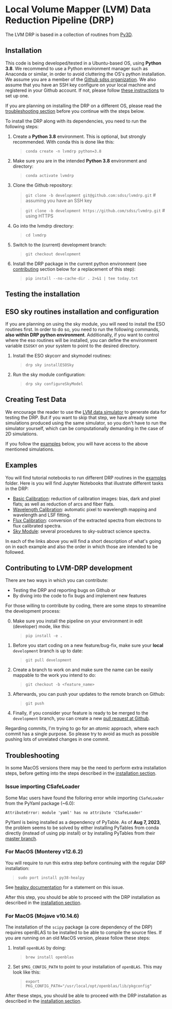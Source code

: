 # Local Volume Mapper (LVM) Data Reduction Pipeline (DRP)

The LVM DRP is based in a collection of routines from [Py3D](https://github.com/brandherd/Py3D).

## Installation

This code is being developed/tested in a Ubuntu-based OS, using **Python 3.8**. We recommend to use a Python environment manager such as Anaconda or similar, in order to avoid cluttering the OS's python installation. We assume you are a member of the [Github sdss organization](https://github.com/sdss). We also assume that you have an SSH key configure on your local machine and registered in your Github account. If not, please follow [these instructions](https://docs.github.com/en/authentication/connecting-to-github-with-ssh/adding-a-new-ssh-key-to-your-github-account) to set up one.

If you are planning on installing the DRP on a different OS, please read the [troubleshooting section](#troubleshooting) before you continue with the steps below.

To install the DRP along with its dependencies, you need to run the following steps:

1. Create a **Python 3.8** environment. This is optional, but strongly recommended. With conda this is done like this:
    > `conda create -n lvmdrp python=3.8`

2. Make sure you are in the intended **Python 3.8** environment and directory:
    > `conda activate lvmdrp`

3. Clone the Github repository:
    > `git clone -b development git@github.com:sdss/lvmdrp.git` # assuming you have an SSH key

    > `git clone -b development https://github.com/sdss/lvmdrp.git` # using HTTPS

4. Go into the lvmdrp directory:
    > `cd lvmdrp`

5. Switch to the (current) development branch:
    > `git checkout development`

6. Install the DRP package in the current python environment (see [contributing](#contributing-to-lvm-drp-development) section below for a replacement of this step):
    > `pip install --no-cache-dir . 2>&1 | tee today.txt`

## Testing the installation

<!-- write a script to test everything finished correctly with the installation -->

## ESO sky routines installation and configuration

If you are planning on using the sky module, you will need to install the ESO routines first. In order to do so, you need to run the following commands, **also within DRP python environment**. Additionally, if you want to control where the eso routines will be installed, you can define the environment variable `ESOSKY` on your system to point to the desired directory.

1. Install the ESO skycorr and skymodel routines:
    > `drp sky installESOSky`

2. Run the sky module configuration:
    > `drp sky configureSkyModel`

## Creating Test Data

We encourage the reader to use the [LVM data simulator](https://github.com/sdss/lvmdatasimulator) to generate data for testing the DRP. But if you want to skip that step, we have already some simulations produced using the same simulator, so you don't have to run the simulator yourself, which can be computationally demanding in the case of 2D simulations.

If you follow the [examples](#examples) below, you will have access to the above mentioned simulations.

## Examples

You will find tutorial notebooks to run different DRP routines in the [examples](https://github.com/sdss/lvmdrp/tree/development/examples) folder. Here is you will find Jupyter Notebooks that illustrate different tasks in the DRP:

- [Basic Calibration](): reduction of calibration images: bias, dark and pixel flats; as well as reduction of arcs and fiber flats.
- [Wavelength Calibration](): automatic pixel to wavelength mapping and wavelength and LSF fitting.
- [Flux Calibration](): conversion of the extracted spectra from electrons to flux calibrated spectra.
- [Sky Module](https://github.com/sdss/lvmdrp/tree/development/examples/sky_module): several procedures to sky-subtract science spectra.

In each of the links above you will find a short description of what's going on in each example and also the order in which those are intended to be followed.

## Contributing to LVM-DRP development

There are two ways in which you can contribute:

- Testing the DRP and reporting bugs on Github or
- By diving into the code to fix bugs and implement new features

For those willing to contribute by coding, there are some steps to streamline the development process:

0. Make sure you install the pipeline on your environment in edit (developer) mode, like this:
    > `pip install -e .`

2. Before you start coding on a new feature/bug-fix, make sure your **local** `development` branch is up to date:
    > `git pull development`

3. Create a branch to work on and make sure the name can be easily mappable to the work you intend to do:
    > `git checkout -b <feature_name>`

4. Afterwards, you can push your updates to the remote branch on Github:
    > `git push`

5. Finally, if you consider your feature is ready to be merged to the `development` branch, you can create a new [pull request at Github](https://github.com/sdss/lvmdrp/pulls).

Regarding commits, I'm trying to go for an *atomic* approach, where each commit has a single purpose. So please try to avoid as much as possible pushing lots of unrelated changes in one commit.

## Troubleshooting

In some MacOS versions there may be the need to perform extra installation steps, before getting into the steps described in the [installation section](#installation).

### Issue importing CSafeLoader

Some Mac users have found the folloring error while importing `CSafeLoader` from the PyYaml package (~6.0):

    AttributeError: module 'yaml' has no attribute 'CSafeLoader'

PyYaml is being installed as a dependency of PyTable. As of **Aug 7, 2023**, the problem seems to be solved by either installing PyTables from conda directly (instead of using pip install) or by installing PyTables from their [master branch](https://github.com/PyTables/PyTables).

### For MacOS (Monterey v12.6.2)

You will require to run this extra step before continuing with the regular DRP installation:
> `sudo port install py38-healpy`

See [healpy documentation](https://healpy.readthedocs.io/en/latest/install.html#compilation-issues-with-mac-os) for a statement on this issue.

After this step, you should be able to proceed with the DRP installation as described in the [installation section](#installation).

### For MacOS (Mojave v10.14.6)

The installation of the `scipy` package (a core dependency of the DRP) requires openBLAS to be installed to be able to compile the source files. If you are running on an old MacOS version, please follow these steps:

1. Install `openBLAS` by doing:
    > `brew install openblas`

2. Set `$PKG_CONFIG_PATH` to point to your installation of `openBLAS`. This may look like this:
    > `export PKG_CONFIG_PATH="/usr/local/opt/openblas/lib/pkgconfig"`

After these steps, you should be able to proceed with the DRP installation as described in the [installation section](#installation).
